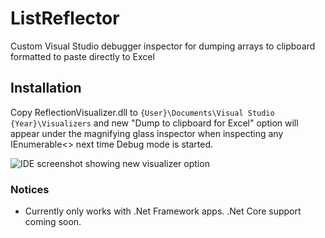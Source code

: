# ListReflector
Custom Visual Studio debugger inspector for dumping arrays to clipboard formatted to paste directly to Excel

## Installation
Copy ReflectionVisualizer.dll to `{User}\Documents\Visual Studio {Year}\Visualizers` and new "Dump to clipboard for Excel" option will appear under the magnifying glass inspector when inspecting any IEnumerable<> next time Debug mode is started.

![IDE screenshot showing new visualizer option](https://i.imgur.com/nkEP8Nu.png)

### Notices
- Currently only works with .Net Framework apps. .Net Core support coming soon.
